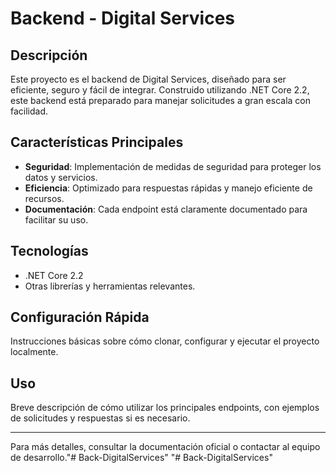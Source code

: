 # Backend - Digital Services

## Descripción
Este proyecto es el backend de Digital Services, diseñado para ser eficiente, seguro y fácil de integrar. Construido utilizando .NET Core 2.2, este backend está preparado para manejar solicitudes a gran escala con facilidad.

## Características Principales
- **Seguridad**: Implementación de medidas de seguridad para proteger los datos y servicios.
- **Eficiencia**: Optimizado para respuestas rápidas y manejo eficiente de recursos.
- **Documentación**: Cada endpoint está claramente documentado para facilitar su uso.

## Tecnologías
- .NET Core 2.2
- Otras librerías y herramientas relevantes.

## Configuración Rápida
Instrucciones básicas sobre cómo clonar, configurar y ejecutar el proyecto localmente.

## Uso
Breve descripción de cómo utilizar los principales endpoints, con ejemplos de solicitudes y respuestas si es necesario.

---

Para más detalles, consultar la documentación oficial o contactar al equipo de desarrollo."# Back-DigitalServices" 
"# Back-DigitalServices" 
